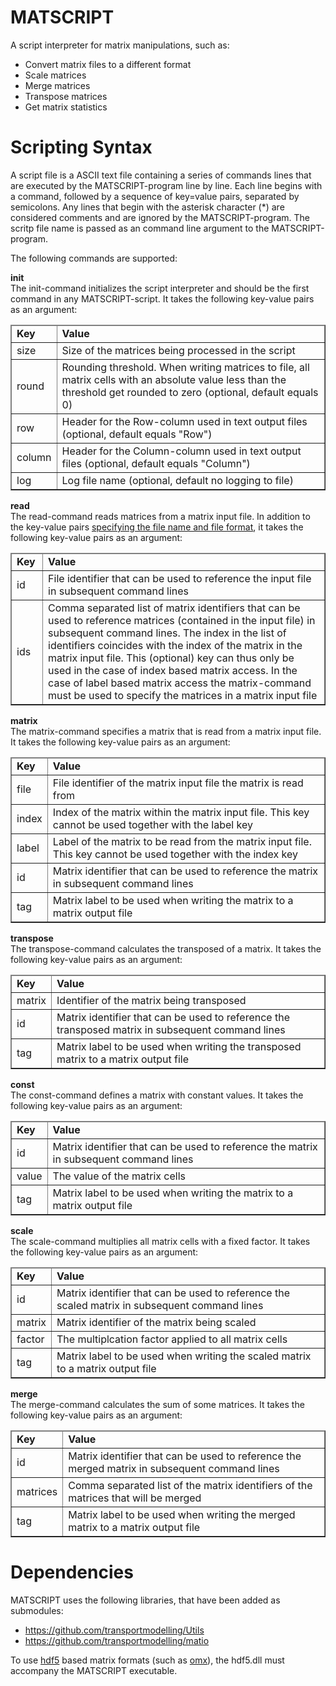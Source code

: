 # MATSCRIPT
A script interpreter for matrix manipulations, such as:
* Convert matrix files to a different format
* Scale matrices
* Merge matrices
* Transpose matrices
* Get matrix statistics

# Scripting Syntax
A script file is a ASCII text file containing a series of commands lines that are executed by the MATSCRIPT-program line by line. Each line begins with a command, followed by a sequence of key=value pairs, separated by semicolons. Any lines that begin with the asterisk character (*) are considered comments and are ignored by the MATSCRIPT-program. The scritp file name is passed as an command line argument to the MATSCRIPT-program.

The following commands are supported:

**init** <br>
The init-command initializes the script interpreter and should be the first command in any MATSCRIPT-script. It takes the following key-value pairs as an argument:
<table border="1">
 <col style="width:10%">
 <col style="width:90%">
 <thead>
  <tr>
    <td><b>Key</b></td>
    <td><b>Value</b></td>
   </tr>
 </thead>
 <tbody>
   <tr>
    <td>size</td>
    <td>Size of the matrices being processed in the script</td>
   <tr>
    <td>round</td>
    <td>Rounding threshold. When writing matrices to file, all matrix cells with an absolute value less than the threshold get rounded to zero (optional, default equals 0)</td>
   <tr>
    <td>row</td>
    <td>Header for the Row-column used in text output files (optional, default equals "Row")</td>
   <tr>
    <td>column</td>
    <td>Header for the Column-column used in text output files (optional, default equals "Column")</td>
   <tr>
    <td>log</td>
    <td>Log file name (optional, default no logging to file)</td>
 </tbody>
</table>

**read** <br>
The read-command reads matrices from a matrix input file. In addition to the key-value pairs [specifying the file name and file format](https://github.com/transportmodelling/matio/wiki/File-specification), it takes the following key-value pairs as an argument:
<table border="1">
 <col style="width:10%">
 <col style="width:90%">
 <thead>
  <tr>
    <td><b>Key</b></td>
    <td><b>Value</b></td>
   </tr>
 </thead>
 <tbody>
   <tr>
    <td>id</td>
    <td>File identifier that can be used to reference the input file in subsequent command lines</td>
   <tr>
    <td>ids</td>
    <td>Comma separated list of matrix identifiers that can be used to reference matrices (contained in the input file) in subsequent command lines. The index in the list of identifiers coincides with the index of the matrix in the matrix input file. This (optional) key can thus only be used in the case of index based matrix access. In the case of label based matrix access the matrix-command must be used to specify the matrices in a matrix input file</td>
 </tbody>
</table>

**matrix** <br>
The matrix-command specifies a matrix that is read from a matrix input file. It takes the following key-value pairs as an argument:
<table border="1">
 <col style="width:10%">
 <col style="width:90%">
 <thead>
  <tr>
    <td><b>Key</b></td>
    <td><b>Value</b></td>
   </tr>
 </thead>
 <tbody>
   <tr>
    <td>file</td>
    <td>File identifier of the matrix input file the matrix is read from</td>
   <tr>
    <td>index</td>
    <td>Index of the matrix within the matrix input file. This key cannot be used together with the label key</td>
   <tr>
    <td>label</td>
    <td>Label of the matrix to be read from the matrix input file. This key cannot be used together with the index key</td>
   <tr>
    <td>id</td>
    <td>Matrix identifier that can be used to reference the matrix in subsequent command lines</td>
   <tr>
    <td>tag</td>
    <td>Matrix label to be used when writing the matrix to a matrix output file</td>
 </tbody>
</table>

**transpose** <br>
The transpose-command calculates the transposed of a matrix. It takes the following key-value pairs as an argument:
<table border="1">
 <col style="width:10%">
 <col style="width:90%">
 <thead>
  <tr>
    <td><b>Key</b></td>
    <td><b>Value</b></td>
   </tr>
 </thead>
 <tbody>
   <tr>
    <td>matrix</td>
    <td>Identifier of the matrix being transposed</td>
   <tr>
    <td>id</td>
    <td>Matrix identifier that can be used to reference the transposed matrix in subsequent command lines</td>
   <tr>
    <td>tag</td>
    <td>Matrix label to be used when writing the transposed matrix to a matrix output file</td>
 </tbody>
</table>

**const** <br>
The const-command defines a matrix with constant values. It takes the following key-value pairs as an argument:
<table border="1">
 <col style="width:10%">
 <col style="width:90%">
 <thead>
  <tr>
    <td><b>Key</b></td>
    <td><b>Value</b></td>
   </tr>
 </thead>
 <tbody>
   <tr>
    <td>id</td>
    <td>Matrix identifier that can be used to reference the matrix in subsequent command lines</td>
   <tr>
    <td>value</td>
    <td>The value of the matrix cells</td>
   <tr>
    <td>tag</td>
    <td>Matrix label to be used when writing the matrix to a matrix output file</td>
 </tbody>
</table>

**scale** <br>
The scale-command multiplies all matrix cells with a fixed factor. It takes the following key-value pairs as an argument:
<table border="1">
 <col style="width:10%">
 <col style="width:90%">
 <thead>
  <tr>
    <td><b>Key</b></td>
    <td><b>Value</b></td>
   </tr>
 </thead>
 <tbody>
   <tr>
    <td>id</td>
    <td>Matrix identifier that can be used to reference the scaled matrix in subsequent command lines</td>
   <tr>
    <td>matrix</td>
    <td>Matrix identifier of the matrix being scaled</td>
   <tr>
    <td>factor</td>
    <td>The multiplcation factor applied to all matrix cells</td>
   <tr>
    <td>tag</td>
    <td>Matrix label to be used when writing the scaled matrix to a matrix output file</td>
 </tbody>
</table>

**merge** <br>
The merge-command calculates the sum of some matrices. It takes the following key-value pairs as an argument:
<table border="1">
 <col style="width:10%">
 <col style="width:90%">
 <thead>
  <tr>
    <td><b>Key</b></td>
    <td><b>Value</b></td>
   </tr>
 </thead>
 <tbody>
   <tr>
    <td>id</td>
    <td>Matrix identifier that can be used to reference the merged matrix in subsequent command lines</td>
   <tr>
    <td>matrices</td>
    <td>Comma separated list of the matrix identifiers of the matrices that will be merged</td>
   <tr>
    <td>tag</td>
    <td>Matrix label to be used when writing the merged matrix to a matrix output file</td>
 </tbody>
</table>

# Dependencies
MATSCRIPT uses the following libraries, that have been added as submodules:
* https://github.com/transportmodelling/Utils
* https://github.com/transportmodelling/matio

To use [hdf5](https://www.hdfgroup.org/) based matrix formats (such as [omx](https://github.com/osPlanning/omx)), the hdf5.dll must accompany the MATSCRIPT executable.
